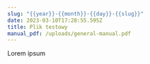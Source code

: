 ```yaml
---
slug: "{{year}}-{{month}}-{{day}}-{{slug}}"
date: 2023-03-10T17:28:55.595Z
title: Plik testowy
manual_pdf: /uploads/general-manual.pdf
---
```

Lorem ipsum